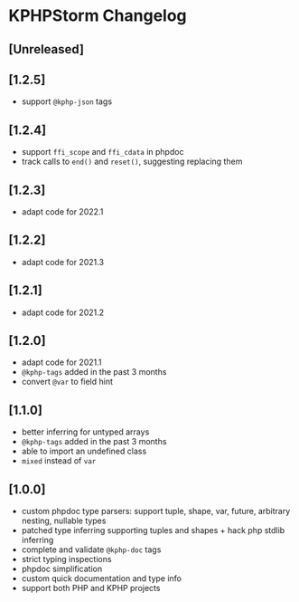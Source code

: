# KPHPStorm Changelog

## [Unreleased]

## [1.2.5]

* support `@kphp-json` tags

## [1.2.4]

* support `ffi_scope` and `ffi_cdata` in phpdoc
* track calls to `end()` and `reset()`, suggesting replacing them

## [1.2.3]

* adapt code for 2022.1

## [1.2.2]

* adapt code for 2021.3

## [1.2.1]

* adapt code for 2021.2

## [1.2.0]

* adapt code for 2021.1
* `@kphp-tags` added in the past 3 months
* convert `@var` to field hint

## [1.1.0]

* better inferring for untyped arrays
* `@kphp-tags` added in the past 3 months
* able to import an undefined class
* `mixed` instead of `var`

## [1.0.0]

* custom phpdoc type parsers: support tuple, shape, var, future, arbitrary nesting, nullable types
* patched type inferring supporting tuples and shapes + hack php stdlib inferring
* complete and validate `@kphp-doc` tags
* strict typing inspections
* phpdoc simplification
* custom quick documentation and type info
* support both PHP and KPHP projects
